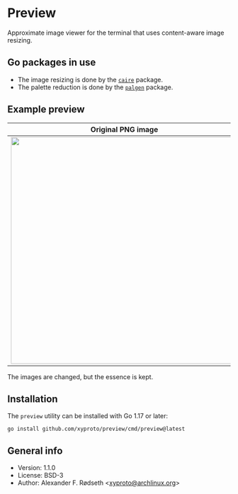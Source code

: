 # Preview

Approximate image viewer for the terminal that uses content-aware image resizing.

## Go packages in use

* The image resizing is done by the [`caire`](https://github.com/esimov/caire) package.
* The palette reduction is done by the [`palgen`](https://github.com/xyproto/palgen) package.

## Example preview

| Original PNG image                    | In a VT100 compatible terminal emulator, using 16 colors |
|---------------------------------------|----------------------------------------------------------|
| <img src=img/grumpycat.png width=512> |            <img src=img/grumpycat16colors.png width=512> |

The images are changed, but the essence is kept.

## Installation

The `preview` utility can be installed with Go 1.17 or later:

    go install github.com/xyproto/preview/cmd/preview@latest

## General info

* Version: 1.1.0
* License: BSD-3
* Author: Alexander F. Rødseth &lt;xyproto@archlinux.org&gt;
